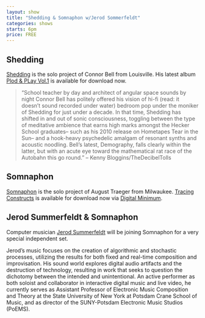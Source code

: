 ```yaml
---
layout: show
title: "Shedding & Somnaphon w/Jerod Sommerfeldt"
categories: shows
starts: 6pm
price: FREE
---
```

## Shedding

[Shedding][shedding] is the solo project of Connor Bell from Louisville. His latest album 
[Plod & PLay Vol.1][ppv1] is available for download now.

> “School teacher by day and architect of angular space sounds by night Connor Bell has politely offered his vision of hi-fi (read: it doesn’t sound recorded under water) bedroom pop under the moniker of Shedding for just under a decade. In that time, Shedding has shifted in and out of sonic consciousness, toggling between the type of meditative ambience that earns high marks amongst the Hecker School graduates– such as his 2010 release on Hometapes Tear in the Sun– and a hook-heavy psychedelic amalgam of resonant synths and acoustic noodling. Bell’s latest, Demography, falls clearly within the latter, but with an acute eye toward the mathematical rat race of the Autobahn this go round.” – Kenny Bloggins/TheDecibelTolls

## Somnaphon

[Somnaphon][august] is the solo project of August Traeger from Milwaukee. [Tracing Constructs][tracing] is available for download now via [Digital Minimum][dm].

## Jerod Summerfeldt & Somnaphon

Computer musician [Jerod Summerfeldt][jerod] will be joining Somnaphon for a very special independent set.

Jerod’s music focuses on the creation of algorithmic and stochastic processes, utilizing the results for both fixed and real-time composition and improvisation. 
His sound world explores digital audio artifacts and the destruction of technology, resulting in work that seeks to question the dichotomy between the intended 
and unintentional. An active performer as both soloist and collaborator in interactive digital music and live video, he currently serves as Assistant Professor 
of Electronic Music Composition and Theory at the State University of New York at Potsdam Crane School of Music, and as director of the SUNY-Potsdam Electronic Music Studios (PoEMS).

[shedding]: http://shedding.org
[ppv1]: https://shedding.bandcamp.com/album/plod-play-vol-1-2
[august]: https://somnaphon.bandcamp.com
[tracing]: https://digitalminimum.bandcamp.com/album/tracing-constructs
[dm]: http://www.digitalminimum.net
[jerod]: http://www.jerodsommerfeldt.com
